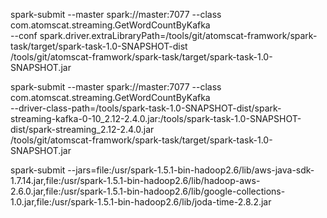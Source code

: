 


spark-submit  --master  spark://master:7077 --class com.atomscat.streaming.GetWordCountByKafka \
 --conf spark.driver.extraLibraryPath=/tools/git/atomscat-framwork/spark-task/target/spark-task-1.0-SNAPSHOT-dist \
 /tools/git/atomscat-framwork/spark-task/target/spark-task-1.0-SNAPSHOT.jar
 
 
spark-submit  --master  spark://master:7077 --class com.atomscat.streaming.GetWordCountByKafka \
--driver-class-path=/tools/spark-task-1.0-SNAPSHOT-dist/spark-streaming-kafka-0-10_2.12-2.4.0.jar:/tools/spark-task-1.0-SNAPSHOT-dist/spark-streaming_2.12-2.4.0.jar \
/tools/git/atomscat-framwork/spark-task/target/spark-task-1.0-SNAPSHOT.jar
  
  
 spark-submit --jars=file:/usr/spark-1.5.1-bin-hadoop2.6/lib/aws-java-sdk-1.7.14.jar,file:/usr/spark-1.5.1-bin-hadoop2.6/lib/hadoop-aws-2.6.0.jar,file:/usr/spark-1.5.1-bin-hadoop2.6/lib/google-collections-1.0.jar,file:/usr/spark-1.5.1-bin-hadoop2.6/lib/joda-time-2.8.2.jar
